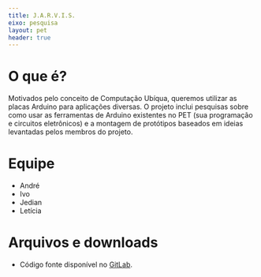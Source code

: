 ```yaml
---
title: J.A.R.V.I.S.
eixo: pesquisa
layout: pet
header: true
---
```


# O que é?
Motivados pelo conceito de Computação Ubíqua, queremos utilizar as placas Arduino
para aplicações diversas. O projeto inclui pesquisas sobre como usar as ferramentas 
de Arduino existentes no PET (sua programação e circuitos eletrônicos) e a montagem
de protótipos baseados em ideias levantadas pelos membros do projeto.

# Equipe
* André
* Ivo
* Jedian
* Letícia


# Arquivos e downloads
* Código fonte disponível no [GitLab](https://gitlab.c3sl.ufpr.br/pet/).